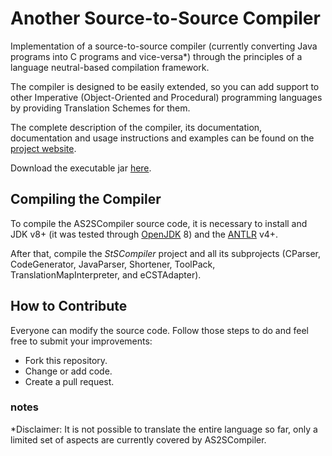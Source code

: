 # Another Source-to-Source Compiler

Implementation of a source-to-source compiler (currently converting Java programs into C programs and vice-versa*) through the principles of a language neutral-based compilation framework.

The compiler is designed to be easily extended, so you can add support to other Imperative (Object-Oriented and Procedural) programming languages by providing Translation Schemes for them.

The complete description of the compiler, its documentation, documentation and usage instructions and examples can be found on the [project website](https://rafaelsantosbraz.github.io/AS2SCompiler/).

Download the executable jar [here](https://github.com/RafaelSantosBraz/AS2SCompiler/releases).

## Compiling the Compiler

To compile the AS2SCompiler source code, it is necessary to install and JDK v8+ (it was tested through [OpenJDK](https://openjdk.java.net/) 8) and the [ANTLR](https://www.antlr.org/) v4+.

After that, compile the _StSCompiler_ project and all its subprojects (CParser, CodeGenerator, JavaParser, Shortener, ToolPack, TranslationMapInterpreter, and eCSTAdapter).

## How to Contribute

Everyone can modify the source code. Follow those steps to do and feel free to submit your improvements:

* Fork this repository.
* Change or add code.
* Create a pull request.

### notes

*Disclaimer: It is not possible to translate the entire language so far, only a limited set of aspects are currently covered by AS2SCompiler.
